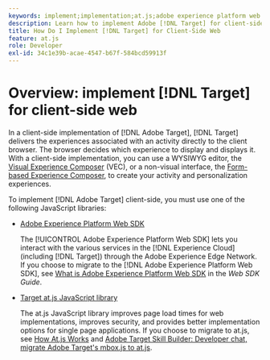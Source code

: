 ```yaml
---
keywords: implement;implementation;at.js;adobe experience platform web sdk;aep web sdk
description: Learn how to implement Adobe [!DNL Target] for client-side web using the Adobe Experience Platform Web SDK  (AEP Web SDK) or the [!DNL Target] at.js JavaScript library.
title: How Do I Implement [!DNL Target] for Client-Side Web
feature: at.js
role: Developer
exl-id: 34c1e39b-acae-4547-b67f-584bcd59913f
---
```

# Overview: implement [!DNL Target] for client-side web

In a client-side implementation of [!DNL Adobe Target], [!DNL Target] delivers the experiences associated with an activity directly to the client browser. The browser decides which experience to display and displays it. With a client-side implementation, you can use a WYSIWYG editor, the [Visual Experience Composer](/help/main/c-experiences/c-visual-experience-composer/visual-experience-composer.md) (VEC), or a non-visual interface, the [Form-based Experience Composer](/help/main/c-experiences/form-experience-composer.md), to create your activity and personalization experiences.

To implement [!DNL Adobe Target] client-side, you must use one of the following JavaScript libraries:

* [Adobe Experience Platform Web SDK](/help/main/c-implementing-target/c-implementing-target-for-client-side-web/aep-web-sdk.md)

  The [!UICONTROL Adobe Experience Platform Web SDK] lets you interact with the various services in the [!DNL Experience Cloud] (including [!DNL Target]) through the Adobe Experience Edge Network. If you choose to migrate to the [!DNL Adobe Experience Platform Web SDK], see [What is Adobe Experience Platform Web SDK](/help/main/c-implementing-target/c-implementing-target-for-client-side-web/aep-web-sdk.md) in the *Web SDK Guide*.

* [Target at.js JavaScript library](/help/main/c-implementing-target/c-implementing-target-for-client-side-web/c-how-atjs-works/how-atjs-works.md)

  The at.js JavaScript library improves page load times for web implementations, improves security, and provides better implementation options for single page applications. If you choose to migrate to at.js, see [How At.js Works](/help/main/c-implementing-target/c-implementing-target-for-client-side-web/c-how-atjs-works/how-atjs-works.md) and [Adobe Target Skill Builder: Developer chat, migrate Adobe Target's mbox.js to at.js](https://seminars.adobeconnect.com/ptdo6mfo6qn6/?proto=true).



